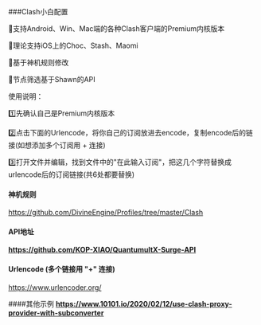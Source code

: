 ###Clash小白配置
<p>🔘支持Android、Win、Mac端的各种Clash客户端的Premium内核版本</p>
<p>🔘理论支持iOS上的Choc、Stash、Maomi</p>
<p>🔘基于神机规则修改</p>
<p>🔘节点筛选基于Shawn的API</p>

<p> 使用说明：</p>
<p>1️⃣先确认自己是Premium内核版本</p>
<p>2️⃣点击下面的Urlencode，将你自己的订阅放进去encode，复制encode后的链接(如想添加多个订阅用 + 连接)</p>
<p>3️⃣打开文件并编辑，找到文件中的&quot;在此输入订阅&quot;，把这几个字符替换成urlencode后的订阅链接(共6处都要替换)</p>

#### 神机规则
https://github.com/DivineEngine/Profiles/tree/master/Clash
#### API地址 
<b>https://github.com/KOP-XIAO/QuantumultX-Surge-API</b>
#### Urlencode (多个链接用 "+" 连接) 
https://www.urlencoder.org/

####其他示例
<b> https://www.10101.io/2020/02/12/use-clash-proxy-provider-with-subconverter</b>
